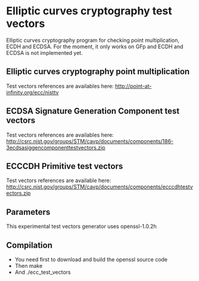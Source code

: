# Elliptic curves cryptography test vectors

Elliptic curves cryptography program for checking point multiplication, ECDH and ECDSA.
For the moment, it only works on GFp and ECDH and ECDSA is not implemented yet.

## Elliptic curves cryptography point multiplication

Test vectors references are availables here: http://point-at-infinity.org/ecc/nisttv

## ECDSA Signature Generation Component test vectors

Test vectors references are availables here: http://csrc.nist.gov/groups/STM/cavp/documents/components/186-3ecdsasiggencomponenttestvectors.zip



## ECCCDH Primitive test vectors

Test vectors references are available here: http://csrc.nist.gov/groups/STM/cavp/documents/components/ecccdhtestvectors.zip

## Parameters

This experimental test vectors generator uses openssl-1.0.2h

## Compilation

- You need first to download and build the openssl source code
- Then make
- And ./ecc_test_vectors
